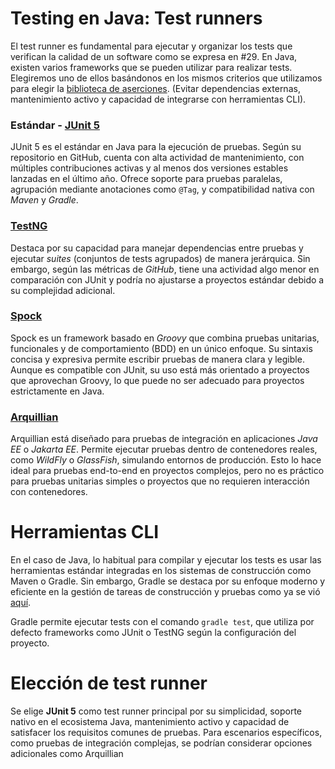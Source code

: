 # Testing en Java: Test runners

El test runner es fundamental para ejecutar y organizar los tests que verifican la calidad de un software como se expresa en #29. En Java, existen varios frameworks que se pueden utilizar para realizar tests. Elegiremos uno de ellos basándonos en los mismos criterios que utilizamos para elegir la [biblioteca de aserciones](testing_aserciones.md). (Evitar dependencias externas, mantenimiento activo y capacidad de integrarse con herramientas CLI).

### Estándar - [JUnit 5](https://github.com/junit-team/junit5)

JUnit 5 es el estándar en Java para la ejecución de pruebas. Según su repositorio en GitHub, cuenta con alta actividad de mantenimiento, con múltiples contribuciones activas y al menos dos versiones estables lanzadas en el último año. Ofrece soporte para pruebas paralelas, agrupación mediante anotaciones como `@Tag`, y compatibilidad nativa con *Maven* y *Gradle*.

### [TestNG](https://github.com/testng-team/testng)

Destaca por su capacidad para manejar dependencias entre pruebas y ejecutar *suites* (conjuntos de tests agrupados) de manera jerárquica. Sin embargo, según las métricas de *GitHub*, tiene una actividad algo menor en comparación con JUnit y podría no ajustarse a proyectos estándar debido a su complejidad adicional.

### [Spock](https://github.com/spockframework/spock)

Spock es un framework basado en *Groovy* que combina pruebas unitarias, funcionales y de comportamiento (BDD) en un único enfoque. Su sintaxis concisa y expresiva permite escribir pruebas de manera clara y legible. Aunque es compatible con JUnit, su uso está más orientado a proyectos que aprovechan Groovy, lo que puede no ser adecuado para proyectos estrictamente en Java.

### [Arquillian](https://github.com/arquillian)

Arquillian está diseñado para pruebas de integración en aplicaciones *Java EE* o *Jakarta EE*. Permite ejecutar pruebas dentro de contenedores reales, como *WildFly* o *GlassFish*, simulando entornos de producción. Esto lo hace ideal para pruebas end-to-end en proyectos complejos, pero no es práctico para pruebas unitarias simples o proyectos que no requieren interacción con contenedores.

# Herramientas CLI

En el caso de Java, lo habitual para compilar y ejecutar los tests es usar las herramientas estándar integradas en los sistemas de construcción como Maven o Gradle. Sin embargo, Gradle se destaca por su enfoque moderno y eficiente en la gestión de tareas de construcción y pruebas como ya se vió [aquí](gestor_tareas.md).

Gradle permite ejecutar tests con el comando `gradle test`, que utiliza por defecto frameworks como JUnit o TestNG según la configuración del proyecto. 

# Elección de test runner

Se elige **JUnit 5** como test runner principal por su simplicidad, soporte nativo en el ecosistema Java, mantenimiento activo y capacidad de satisfacer los requisitos comunes de pruebas. Para escenarios específicos, como pruebas de integración complejas, se podrían considerar opciones adicionales como Arquillian